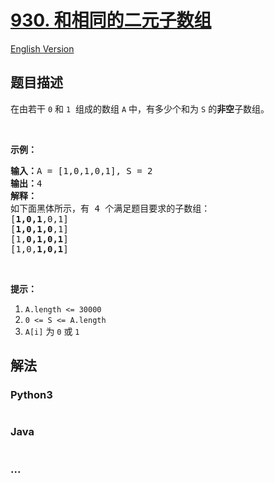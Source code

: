 # [930. 和相同的二元子数组](https://leetcode-cn.com/problems/binary-subarrays-with-sum)

[English Version](/solution/0900-0999/0930.Binary%20Subarrays%20With%20Sum/README_EN.md)

## 题目描述

<!-- 这里写题目描述 -->

<p>在由若干&nbsp;<code>0</code>&nbsp;和&nbsp;<code>1</code>&nbsp; 组成的数组&nbsp;<code>A</code>&nbsp;中，有多少个和为 <code>S</code>&nbsp;的<strong>非空</strong>子数组。</p>

<p>&nbsp;</p>

<p><strong>示例：</strong></p>

<pre><strong>输入：</strong>A = [1,0,1,0,1], S = 2
<strong>输出：</strong>4
<strong>解释：</strong>
如下面黑体所示，有 4 个满足题目要求的子数组：
[<strong>1,0,1</strong>,0,1]
[<strong>1,0,1,0</strong>,1]
[1,<strong>0,1,0,1</strong>]
[1,0,<strong>1,0,1</strong>]
</pre>

<p>&nbsp;</p>

<p><strong>提示：</strong></p>

<ol>
	<li><code>A.length &lt;= 30000</code></li>
	<li><code>0 &lt;= S &lt;= A.length</code></li>
	<li><code>A[i]</code>&nbsp;为&nbsp;<code>0</code>&nbsp;或&nbsp;<code>1</code></li>
</ol>

## 解法

<!-- 这里可写通用的实现逻辑 -->

<!-- tabs:start -->

### **Python3**

<!-- 这里可写当前语言的特殊实现逻辑 -->

```python

```

### **Java**

<!-- 这里可写当前语言的特殊实现逻辑 -->

```java

```

### **...**

```

```

<!-- tabs:end -->
